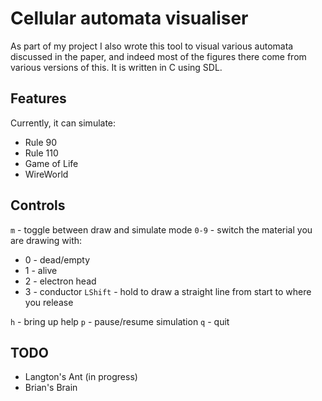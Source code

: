 # Cellular automata visualiser
As part of my project I also wrote this tool to visual various automata
discussed in the paper, and indeed most of the figures there come from various
versions of this. It is written in C using SDL.

## Features
Currently, it can simulate:
* Rule 90
* Rule 110
* Game of Life
* WireWorld

## Controls
`m` - toggle between draw and simulate mode
`0-9` - switch the material you are drawing with:
  * 0 - dead/empty
  * 1 - alive
  * 2 - electron head
  * 3 - conductor
`LShift` - hold to draw a straight line from start to where you release

`h` - bring up help
`p` - pause/resume simulation
`q` - quit

## TODO
* Langton's Ant (in progress)
* Brian's Brain
